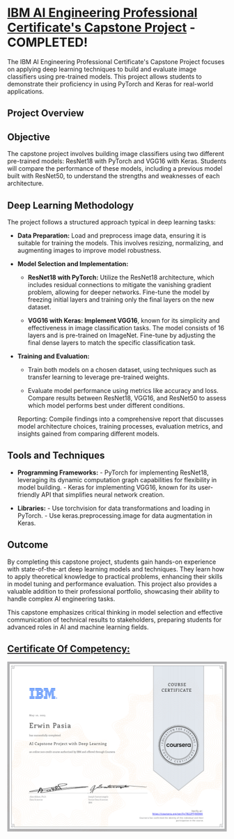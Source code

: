 # [IBM AI Engineering Professional Certificate's Capstone Project](https://www.coursera.org/account/accomplishments/verify/7822PTJ9X9KH) - COMPLETED!

The IBM AI Engineering Professional Certificate's Capstone Project focuses on applying deep learning techniques to build and evaluate image classifiers using pre-trained models. This project allows students to demonstrate their proficiency in using PyTorch and Keras for real-world applications.

## **Project Overview**

## **Objective**

The capstone project involves building image classifiers using two different pre-trained models: ResNet18 with PyTorch and VGG16 with Keras. Students will compare the performance of these models, including a previous model built with ResNet50, to understand the strengths and weaknesses of each architecture.

## **Deep Learning Methodology**

The project follows a structured approach typical in deep learning tasks:

- **Data Preparation:** Load and preprocess image data, ensuring it is suitable for training the models. This involves resizing, normalizing, and augmenting images to improve model robustness.

- **Model Selection and Implementation:**

	- **ResNet18 with PyTorch:** Utilize the ResNet18 architecture, which includes residual connections to mitigate the vanishing gradient problem, allowing for 	deeper networks. Fine-tune the model by freezing initial layers and training only the final layers on the new dataset.
	
	- **VGG16 with Keras: Implement VGG16**, known for its simplicity and effectiveness in image classification tasks. The model consists of 16 layers and is pre-trained on ImageNet. Fine-tune by adjusting the final dense layers to match the specific classification task.

- **Training and Evaluation:**

	- Train both models on a chosen dataset, using techniques such as transfer learning to leverage pre-trained weights.

	- Evaluate model performance using metrics like accuracy and loss. Compare results between ResNet18, VGG16, and ResNet50 to assess which model performs best under different conditions.

	Reporting: Compile findings into a comprehensive report that discusses model architecture choices, training processes, evaluation metrics, and insights gained from comparing different models.

## **Tools and Techniques**

- **Programming Frameworks:**
		- PyTorch for implementing ResNet18, leveraging its dynamic computation graph capabilities for flexibility in model building.
		- Keras for implementing VGG16, known for its user-friendly API that simplifies neural network creation.

- **Libraries:**
		- Use torchvision for data transformations and loading in PyTorch.
		- Use keras.preprocessing.image for data augmentation in Keras.

## **Outcome**

By completing this capstone project, students gain hands-on experience with state-of-the-art deep learning models and techniques. They learn how to apply theoretical knowledge to practical problems, enhancing their skills in model tuning and performance evaluation. This project also provides a valuable addition to their professional portfolio, showcasing their ability to handle complex AI engineering tasks.

This capstone emphasizes critical thinking in model selection and effective communication of technical results to stakeholders, preparing students for advanced roles in AI and machine learning fields.

## [Certificate Of Competency:](https://www.coursera.org/account/accomplishments/verify/7822PTJ9X9KH)

<p style="text-align:center">
    <a href="https://www.coursera.org/account/accomplishments/verify/7822PTJ9X9KH" target="_blank">
    <img src="images/AI_CP_DL.png" alt="IBM Data Science Professional Certificate"  />
    </a>
</p>
